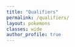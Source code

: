 ```yaml
---
title: "Qualifiers"
permalink: /qualifiers/
layout: pokemons
classes: wide
author_profile: true
---
```

